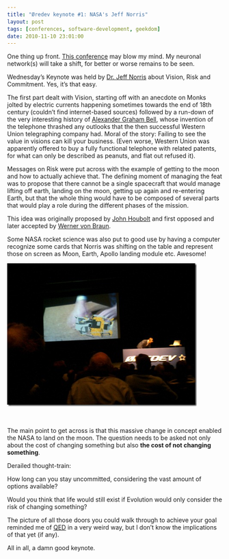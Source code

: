 ```yaml
---
title: "Øredev keynote #1: NASA's Jeff Norris"
layout: post
tags: [conferences, software-development, geekdom]
date: 2010-11-10 23:01:00
---
```


One thing up front. [This conference](http://oredev.org/2010) may blow my mind. My neuronal network(s) will take a shift, for better or worse remains to be seen.

Wednesday’s Keynote was held by [Dr. Jeff Norris](http://www.drjeffnorris.com/) about Vision, Risk and Commitment. Yes, it’s that easy.

The first part dealt with Vision, starting off with an anecdote on Monks jolted by electric currents happening sometimes towards the end of 18th century (couldn’t find internet-based sources) followed by a run-down of the very interesting history of [Alexander Graham Bell](http://en.wikipedia.org/wiki/Alexander_Graham_Bell), whose invention of the telephone thrashed any outlooks that the then successful Western Union telegraphing company had. Moral of the story: Failing to see the value in visions can kill your business. (Even worse, Western Union was apparently offered to buy a fully functional telephone with related patents, for what can only be described as peanuts, and flat out refused it).

Messages on Risk were put across with the example of getting to the moon and how to actually achieve that. The defining moment of managing the feat was to propose that there cannot be a single spacecraft that would manage lifting off earth, landing on the moon, getting up again and re-entering Earth, but that the whole thing would have to be composed of several parts that would play a role during the different phases of the mission.

This idea was originally proposed by [John Houbolt](http://en.wikipedia.org/wiki/John_Houbolt) and first opposed and later accepted by [Werner von Braun](http://en.wikipedia.org/wiki/Wernher_von_Braun).&nbsp; 

Some NASA rocket science was also put to good use by having a computer recognize some cards that Norris was shifting on the table and represent those on screen as Moon, Earth, Apollo landing module etc. Awesome!

![10112010072](/assets/10112010072_4e5578a4-83a2-4ccf-af5c-6a477dc987f5.jpg "10112010072") 

&nbsp;

The main point to get across is that this massive change in concept enabled the NASA to land on the moon. The question needs to be asked not only about the cost of changing something but also **the cost of not changing something**.

Derailed thought-train:

How long can you stay uncommitted, considering the vast amount of options available? 

Would you think that life would still exist if Evolution would only consider the risk of changing something?

The picture of all those doors you could walk through to achieve your goal reminded me of [QED](http://en.wikipedia.org/wiki/Quantum_electrodynamics) in a very weird way, but I don’t know the implications of that yet (if any).

All in all, a damn good keynote.